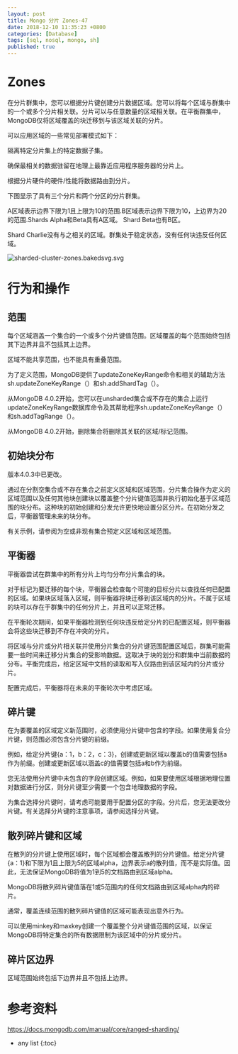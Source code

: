 ```yaml
---
layout: post
title: Mongo 分片 Zones-47
date: 2018-12-10 11:35:23 +0800
categories: [Database]
tags: [sql, nosql, mongo, sh]
published: true
---
```


# Zones

在分片群集中，您可以根据分片键创建分片数据区域。您可以将每个区域与群集中的一个或多个分片相关联。分片可以与任意数量的区域相关联。在平衡群集中，MongoDB仅将区域覆盖的块迁移到与该区域关联的分片。

可以应用区域的一些常见部署模式如下：

隔离特定分片集上的特定数据子集。

确保最相关的数据驻留在地理上最靠近应用程序服务器的分片上。

根据分片硬件的硬件/性能将数据路由到分片。

下图显示了具有三个分片和两个分区的分片群集。  

A区域表示边界下限为1且上限为10的范围.B区域表示边界下限为10，上边界为20的范围.Shards Alpha和Beta具有A区域。 Shard Beta也有B区。

Shard Charlie没有与之相关的区域。群集处于稳定状态，没有任何块违反任何区域。

![sharded-cluster-zones.bakedsvg.svg](https://docs.mongodb.com/manual/_images/sharded-cluster-zones.bakedsvg.svg)

# 行为和操作

## 范围

每个区域涵盖一个集合的一个或多个分片键值范围。区域覆盖的每个范围始终包括其下边界并且不包括其上边界。

区域不能共享范围，也不能具有重叠范围。

为了定义范围，MongoDB提供了updateZoneKeyRange命令和相关的辅助方法sh.updateZoneKeyRange（）和sh.addShardTag（）。

从MongoDB 4.0.2开始，您可以在unsharded集合或不存在的集合上运行updateZoneKeyRange数据库命令及其帮助程序sh.updateZoneKeyRange（）和sh.addTagRange（）。

从MongoDB 4.0.2开始，删除集合将删除其关联的区域/标记范围。

## 初始块分布

版本4.0.3中已更改。

通过在分割空集合或不存在集合之前定义区域和区域范围，分片集合操作为定义的区域范围以及任何其他块创建块以覆盖整个分片键值范围并执行初始化基于区域范围的块分布。这种块的初始创建和分发允许更快地设置分区分片。在初始分发之后，平衡器管理未来的块分布。

有关示例，请参阅为空或非现有集合预定义区域和区域范围。

## 平衡器

平衡器尝试在群集中的所有分片上均匀分布分片集合的块。

对于标记为要迁移的每个块，平衡器会检查每个可能的目标分片以查找任何已配置的区域。如果块区域落入区域，则平衡器将块迁移到该区域内的分片。不属于区域的块可以存在于群集中的任何分片上，并且可以正常迁移。

在平衡轮次期间，如果平衡器检测到任何块违反给定分片的已配置区域，则平衡器会将这些块迁移到不存在冲突的分片。

将区域与分片或分片相关联并使用分片集合的分片键范围配置区域后，群集可能需要一些时间来迁移分片集合的受影响数据。这取决于块的划分和群集中当前数据的分布。平衡完成后，给定区域中文档的读取和写入仅路由到该区域内的分片或分片。

配置完成后，平衡器将在未来的平衡轮次中考虑区域。

## 碎片键

在为要覆盖的区域定义新范围时，必须使用分片键中包含的字段。如果使用复合分片键，则范围必须包含分片键的前缀。

例如，给定分片键{a：1，b：2，c：3}，创建或更新区域以覆盖b的值需要包括a作为前缀。创建或更新区域以涵盖c的值需要包括a和b作为前缀。

您无法使用分片键中未包含的字段创建区域。例如，如果要使用区域根据地理位置对数据进行分区，则分片键至少需要一个包含地理数据的字段。

为集合选择分片键时，请考虑可能要用于配置分区的字段。分片后，您无法更改分片键。有关选择分片键的注意事项，请参阅选择分片键。

## 散列碎片键和区域

在散列的分片键上使用区域时，每个区域都会覆盖散列的分片键值。给定分片键{a：1}和下限为1且上限为5的区域alpha，边界表示a的散列值，而不是实际值。因此，无法保证MongoDB将值为1到5的文档路由到区域alpha。 

MongoDB将散列碎片键值落在1或5范围内的任何文档路由到区域alpha内的碎片。

通常，覆盖连续范围的散列碎片键值的区域可能表现出意外行为。

可以使用minkey和maxkey创建一个覆盖整个分片键值范围的区域，以保证MongoDB将特定集合的所有数据限制为该区域中的分片或分片。

## 碎片区边界

区域范围始终包括下边界并且不包括上边界。

# 参考资料

https://docs.mongodb.com/manual/core/ranged-sharding/

* any list
{:toc}